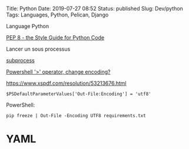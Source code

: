Title: Python
Date: 2019-07-27 08:52
Status: published
Slug: Dev/python
Tags: Languages, Python, Pelican, Django

Language Python

[PEP 8 - the Style Guide for Python Code](https://pep8.org/)

Lancer un sous processus

[subprocess](https://docs.python.org/3.5/library/subprocess.html)


[Powershell '>' operator, change encoding?](https://stackoverflow.com/questions/24771402/powershell-operator-change-encoding)

https://www.xspdf.com/resolution/53213676.html

    $PSDefaultParameterValues['Out-File:Encoding'] = 'utf8'

PowerShell:

    pip freeze | Out-File -Encoding UTF8 requirements.txt

# YAML

